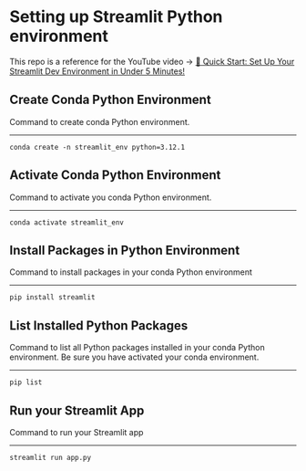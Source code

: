 # Setting up Streamlit Python environment
This repo is a reference for the YouTube video ->  <a href="https://youtu.be/n1FsfUIh0Qc" target="_blank">🚀 Quick Start: Set Up Your Streamlit Dev Environment in Under 5 Minutes!</a>

## Create Conda Python Environment

Command to create conda Python environment.

---

`
conda create -n streamlit_env python=3.12.1
`

## Activate Conda Python Environment
Command to activate you conda Python environment.

---

`
conda activate streamlit_env
`

## Install Packages in Python Environment

Command to install packages in your conda Python environment

---

`
pip install streamlit
`

## List Installed Python Packages
Command to list all Python packages installed in your conda Python environment. Be sure you have activated your conda environment. 

---

`
pip list
`

## Run your Streamlit App

Command to run your Streamlit app

---

`
streamlit run app.py 
`



